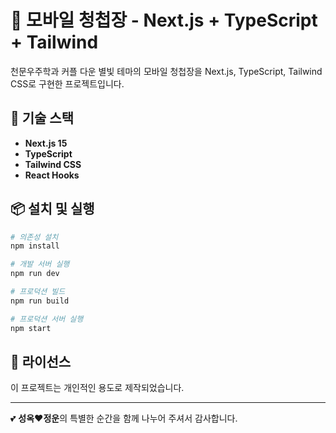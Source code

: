 # 🌟 모바일 청첩장 - Next.js + TypeScript + Tailwind

천문우주학과 커플 다운 별빛 테마의 모바일 청첩장을 Next.js, TypeScript, Tailwind CSS로 구현한 프로젝트입니다.


## 🚀 기술 스택

- **Next.js 15**
- **TypeScript**
- **Tailwind CSS**
- **React Hooks**

## 📦 설치 및 실행

```bash
# 의존성 설치
npm install

# 개발 서버 실행
npm run dev

# 프로덕션 빌드
npm run build

# 프로덕션 서버 실행
npm start
```

## 📄 라이선스

이 프로젝트는 개인적인 용도로 제작되었습니다.

---

💕 **성옥❤️정운**의 특별한 순간을 함께 나누어 주셔서 감사합니다.